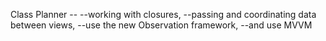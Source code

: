 Class Planner --
--working with closures,
--passing and coordinating data between views, 
--use the new Observation framework, 
--and use MVVM
